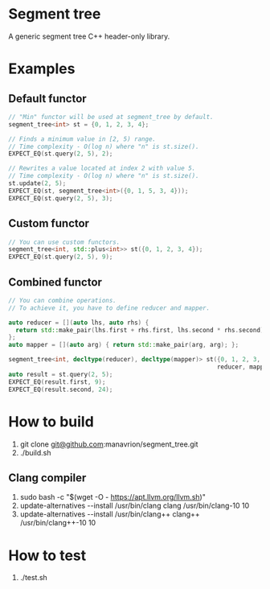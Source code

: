# Segment tree
A generic segment tree C++ header-only library.

# Examples

## Default functor

```C++
// "Min" functor will be used at segment_tree by default.
segment_tree<int> st = {0, 1, 2, 3, 4};

// Finds a minimum value in [2, 5) range.
// Time complexity - O(log n) where "n" is st.size().
EXPECT_EQ(st.query(2, 5), 2);

// Rewrites a value located at index 2 with value 5.
// Time complexity - O(log n) where "n" is st.size().
st.update(2, 5);
EXPECT_EQ(st, segment_tree<int>({0, 1, 5, 3, 4}));
EXPECT_EQ(st.query(2, 5), 3);
```

## Custom functor

```C++
// You can use custom functors.
segment_tree<int, std::plus<int>> st({0, 1, 2, 3, 4});
EXPECT_EQ(st.query(2, 5), 9);
```

## Combined functor

```C++
// You can combine operations.
// To achieve it, you have to define reducer and mapper.

auto reducer = [](auto lhs, auto rhs) {
  return std::make_pair(lhs.first + rhs.first, lhs.second * rhs.second);
};
auto mapper = [](auto arg) { return std::make_pair(arg, arg); };

segment_tree<int, decltype(reducer), decltype(mapper)> st({0, 1, 2, 3, 4},
                                                          reducer, mapper);
auto result = st.query(2, 5);
EXPECT_EQ(result.first, 9);
EXPECT_EQ(result.second, 24);
```

# How to build

1. git clone git@github.com:manavrion/segment_tree.git
2. ./build.sh

## Clang compiler

1. sudo bash -c "$(wget -O - https://apt.llvm.org/llvm.sh)"
2. update-alternatives --install /usr/bin/clang clang /usr/bin/clang-10 10
3. update-alternatives --install /usr/bin/clang++ clang++ /usr/bin/clang++-10 10

# How to test

1. ./test.sh
